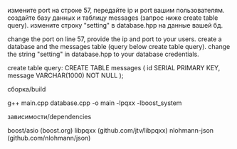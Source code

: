 измените port на строке 57, передайте ip и port вашим пользователям. 
создайте базу данных и таблицу messages (запрос ниже create table query).
измените строку "setting" в database.hpp на данные вашей бд.

change the port on line 57, provide the ip and port to your users.
create a database and the messages table (query below create table query).
change the string "setting" in database.hpp to your database credentials.


create table query:
CREATE TABLE messages (
    id SERIAL PRIMARY KEY,
    message VARCHAR(1000) NOT NULL
);


сборка/build

g++ main.cpp database.cpp -o main -lpqxx -lboost_system


зависимости/dependencies

boost/asio              (boost.org)
libpqxx                 (github.com/jtv/libpqxx)
nlohmann-json           (github.com/nlohmann/json)